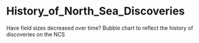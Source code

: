 # History_of_North_Sea_Discoveries
Have field sizes decreased over time? Bubble chart to reflect the history of discoveries on the NCS
